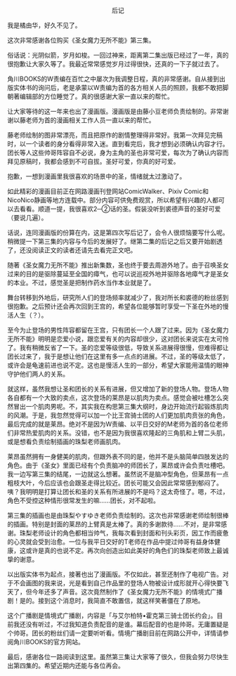 <p align="center">后记</p>

我是橘由华，好久不见了。

这次非常感谢各位购买《圣女魔力无所不能》第三集。

俗话说：光阴似箭，岁月如梭。一回过神来，距离第二集出版已经过了一年，真的很抱歉让大家久等了。我最近常常感觉岁月过得很快，还真的一下子就过去了。

角川BOOKS的W责编在百忙之中屡次为我调整日程，真的非常感谢。自从接到出版实体书的询问后，老是承蒙以W责编为首的各方相关人员的照顾，我都不敢把脚朝著编辑部的方位睡觉了。真的很感谢大家一直以来的帮忙。

让大家等待的这一年来也出了漫画版。漫画版是由藤小豆老师负责绘制的。非常谢谢以藤老师为首的漫画相关工作人员一直以来的帮忙。

藤老师绘制的图非常漂亮，而且把原作的剧情整理得非常好。我第一次拜见完稿时，以一个读者的身分看得非常入迷。直到看完后，我才想到必须确认内容才行。团长等人这些帅哥阵容自不必说，身为主角的圣也非常可爱，每次为了确认内容而拜见原稿时，我都会感到不可自拔。圣好可爱，你真的好可爱。

抱歉，一想到漫画里我很喜欢的场景中的圣，情绪就太过激动了。

如此精彩的漫画目前正在网路漫画刊登网站ComicWalker、Pixiv Comic和NicoNico静画等地方连载中。部分内容可供免费观赏，所以希望有兴趣的人都可以去看看。顺道一提，我很喜欢2─②话的圣。假装没听到裘德声音的圣好可爱（要说几遍）。

话说，连同漫画版的份算在内，这是第四次写后记了，会令人很烦恼要写什么呢。稍微提一下第三集的内容与今后的发展好了。继第二集的后记之后又要开始剧透了，还没阅读正文的读者还请先去看完正文吧。

随著《圣女魔力无所不能》推出新集数，圣也终于要去周游外地了。由于召唤圣女过来的目的是驱除蔓延至全国的瘴气，也可以说巡视外地并驱除各地瘴气才是圣女的本业。不过，感觉圣是把制作药水当作本业就是了。

舞台转移到外地后，研究所人们的登场频率就减少了，我对所长和裘德的粉丝感到很抱歉。之后预计还会再次回到王宫的，希望各位能够暂时享受一下圣在外地的慢活人生（？）。

至今为止登场的男性阵容都留在王宫，只有团长一个人跟了过来。因为《圣女魔力无所不能》明明是恋爱小说，跟恋爱有关的内容却很少，这对团长来说实在太可怜了。我有稍微反省了一下。圣的恋爱等级很低，导致关系进展得很慢，但难得都让团长过来了，我于是想让他们在这里有多一点点的进展。不过，圣的等级太低了，或许会是龟速前进也说不定。这也是慢活人生的一部分，希望大家能用温情的眼神守护他们两人的关系。

就这样，虽然我想让圣和团长的关系有进展，但又增加了新的登场人物。登场人物各自都有一个大致的卖点，这次登场的莱昂是以肌肉为卖点。感觉会被吐槽怎么突然冒出一个肌肉男呢。不，其实我在构思第三集大纲时，身边开始流行起锻炼肌肉的风潮。于是，我忽然觉得可以加一个比王宫骑士团的人们更加肌肉贲张的角色，最后完成的就是莱昂。绝对不是因为W责编、以平日交好的M老师为首的各位老师们非常热爱肌肉的关系。没错，也不是因为我很喜欢隆起的三角肌和上臂二头肌，或是想看负责绘制插画的珠梨老师画肌肉。

莱昂虽然拥有一身健美的肌肉，但跟外表不同的是，他并不是头脑简单四肢发达的角色。由于《圣女》里面已经有个负责脑冲的师团长了，莱昂或许会负责吐槽吧。我一边写第三集的结尾，一边就这么想著。虽然说不是脑冲型角色，但莱昂有一点粗枝大叶，今后应该也会跟圣走得比较近。团长可能又会因此常常感到郁闷了。咦？我明明是打算让团长和圣的关系有所进展的不是吗？这太奇怪了。嗯，不过，角色不受控这种情形很常发生的嘛……团长，对不起啦。

第三集的插画也是由珠梨やすゆき老师负责绘制的。这次也非常感谢老师绘制很棒的插画。特别是封面的莱昂的上臂真是太棒了。真的多谢款待……不对，是非常感谢。珠梨老师设计的角色都相当帅气，我每次看到封面和刊头彩页，因工作而疲惫的心灵就会受到治愈。一位与我平日交好的T老师在作品中提过帅哥有益身体健康，这或许是真的也说不定。再次向创造出如此美好的角色们的珠梨老师致上最诚挚的谢意。

以出版实体书为起点，接著也出了漫画版。不仅如此，甚至还制作了电视广告。对于不会画图的我来说，光是看到自己作品里的登场人物被设计成形就开心得快要飞天了，但今年还多了声音。这次竟然制作了《圣女魔力无所不能》的情境式广播剧！是的。接到这个消息时，我简直不敢置信，就这样笑著僵在了原地。

这个广播剧是情境式广播剧，内容是「与艾尔柏特•霍克第三骑士团长约会」。目前我还没有听过，不过我知道负责配音的是谁。幕后配音的也是帅哥。无庸置疑是个帅哥。团长的粉丝们请一定要听听看。情境广播剧目前在网路公开中，详情请参阅角川BOOKS的官方网站。

最后，感谢各位一路阅读到这里。虽然第三集让大家等了很久，但我会努力尽快生出第四集的。希望近期内还能与各位再会。

